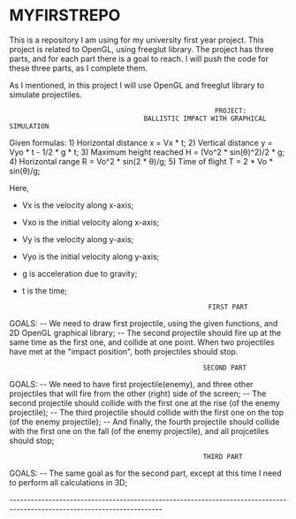 # MYFIRSTREPO

This is a repository I am using for my university first year project. This project is related to OpenGL, using freeglut library.
The project has three parts, and for each part there is a goal to reach. I will push the code for these three parts, as I complete them.

As I mentioned, in this project I will use OpenGL and freeglut library to simulate projectiles.


                                                        PROJECT:
                                      BALLISTIC IMPACT WITH GRAPHICAL SIMULATION


Given formulas:           1) Horizontal distance x = Vx * t;
                                    2) Vertical distance y = Vyo * t - 1/2 * g * t;
                                    3) Maximum height reached H = (Vo^2 * sin(θ)^2)/2 * g;
                                    4) Horizontal range R = Vo^2 * sin(2 * θ)/g;
                                    5) Time of flight T = 2 * Vo * sin(θ)/g;
                              
Here, 
- Vx is the velocity along x-axis;
- Vxo is the initial velocity along x-axis;
- Vy is the velocity along y-axis;
- Vyo is the initial velocity along y-axis;
- g is acceleration due to gravity;
- t is the time;

                                                     FIRST PART

GOALS:       -- We need to draw first projectile, using the given functions, and 2D OpenGL graphical library;
                    -- The second projectile should fire up at the same time as the first one, and collide at one point. 
                        When two projectiles have met at the "impact position", both projectiles should stop.

                                                     SECOND PART

GOALS:       -- We need to have first projectile(enemy), and three other projectiles that will fire from the other (right)
                        side of the screen;
                    -- The second projectile should collide with the first one at the rise (of the enemy projectile); 
                    -- The third projectile should collide with the first one on the top (of the enemy projectile); 
                    -- And finally, the fourth projectile should collide with the first one on the fall (of the enemy projectile),
                        and all projcetiles should stop; 

                                                     THIRD PART

GOALS:       -- The same goal as for the second part, except at this time I need to perform all calculations in 3D;


---------------------------------------------------------<end>----------------------------------------------------------------
